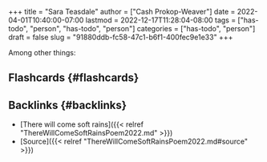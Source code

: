 +++
title = "Sara Teasdale"
author = ["Cash Prokop-Weaver"]
date = 2022-04-01T10:40:00-07:00
lastmod = 2022-12-17T11:28:04-08:00
tags = ["has-todo", "person", "has-todo", "person"]
categories = ["has-todo", "person"]
draft = false
slug = "91880ddb-fc58-47c1-b6f1-400fec9e1e33"
+++

Among other things:


## Flashcards {#flashcards}


## Backlinks {#backlinks}

-   [There will come soft rains]({{< relref "ThereWillComeSoftRainsPoem2022.md" >}})
-   [Source]({{< relref "ThereWillComeSoftRainsPoem2022.md#source" >}})

